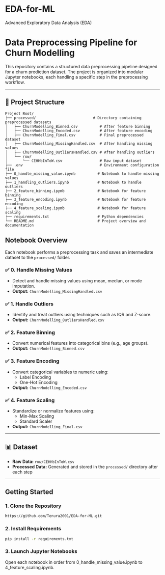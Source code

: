 # EDA-for-ML
Advanced Exploratory Data Analysis (EDA)

#  Data Preprocessing Pipeline for Churn Modelling

This repository contains a structured data preprocessing pipeline designed for a churn prediction dataset. The project is organized into modular Jupyter notebooks, each handling a specific step in the preprocessing workflow.

---

## 📁 Project Structure

```plaintext
Project Root/
├── processed/                          # Directory containing preprocessed datasets
│   ├── ChurnModelling_Binned.csv          # After feature binning
│   ├── ChurnModelling_Encoded.csv         # After feature encoding
│   ├── ChurnModelling_Final.csv           # Final preprocessed dataset
│   ├── ChurnModelling_MissingHandled.csv  # After handling missing values
│   ├── ChurnModelling_OutliersHandled.csv # After handling outliers
│   └── row/
│       └── CEHHbInToW.csv                 # Raw input dataset
├── .env                                   # Environment configuration file
├── 0_handle_missing_value.ipynb          # Notebook to handle missing values
├── 1_handling_outliers.ipynb             # Notebook to handle outliers
├── 2_feature_binning.ipynb               # Notebook for feature binning
├── 3_feature_encoding.ipynb              # Notebook for feature encoding
├── 4_feature_scaling.ipynb               # Notebook for feature scaling
├── requirements.txt                      # Python dependencies
└── README.md                             # Project overview and documentation

```
##  Notebook Overview

Each notebook performs a preprocessing task and saves an intermediate dataset to the `processed/` folder.

### ✅ 0. Handle Missing Values
- Detect and handle missing values using mean, median, or mode imputation.
- **Output:** `ChurnModelling_MissingHandled.csv`

### ✅ 1. Handle Outliers
- Identify and treat outliers using techniques such as IQR and Z-score.
- **Output:** `ChurnModelling_OutliersHandled.csv`

### ✅ 2. Feature Binning
- Convert numerical features into categorical bins (e.g., age groups).
- **Output:** `ChurnModelling_Binned.csv`

### ✅ 3. Feature Encoding
- Convert categorical variables to numeric using:
  - Label Encoding
  - One-Hot Encoding
- **Output:** `ChurnModelling_Encoded.csv`

### ✅ 4. Feature Scaling
- Standardize or normalize features using:
  - Min-Max Scaling
  - Standard Scaler
- **Output:** `ChurnModelling_Final.csv`

---

## 📊 Dataset

- **Raw Data:** `row/CEHHbInToW.csv`
- **Processed Data:** Generated and stored in the `processed/` directory after each step

---

##  Getting Started

### 1. Clone the Repository

```bash
https://github.com/Tenura2001/EDA-for-ML.git
```
### 2. Install Requirements

```bash
pip install -r requirements.txt
```
### 3. Launch Jupyter Notebooks
Open each notebook in order from 0_handle_missing_value.ipynb to 4_feature_scaling.ipynb.


